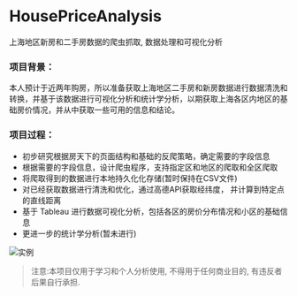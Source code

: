 # HousePriceAnalysis

上海地区新房和二手房数据的爬虫抓取, 数据处理和可视化分析

### 项目背景：
本人预计于近两年购房，所以准备获取上海地区二手房和新房数据进行数据清洗和转换，并基于该数据进行可视化分析和统计学分析，以期获取上海各区内地区的基础房价情况，并从中获取一些可用的信息和结论。

### 项目过程：

- 初步研究根据房天下的页面结构和基础的反爬策略，确定需要的字段信息
- 根据需要的字段信息，设计爬虫程序，支持指定区和地区的爬取和全区爬取
- 将爬取得到的数据进行本地持久化化存储(暂时保持在CSV文件)
- 对已经获取数据进行清洗和优化，通过高德API获取经纬度， 并计算到特定点的直线距离
- 基于 Tableau 进行数据可视化分析，包括各区的房价分布情况和小区的基础信息
- 更进一步的统计学分析(暂未进行)


![实例](images/上海全市二手房分析报表.png)


> 注意:本项目仅用于学习和个人分析使用, 不得用于任何商业目的, 有违反者后果自行承担.